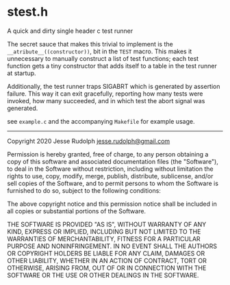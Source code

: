 # stest.h
A quick and dirty single header c test runner

The secret sauce that makes this trivial to implement is the 
`__atribute__((constructor))`, bit in the `TEST` macro. This makes it unnecessary
to manually construct a list of test functions; each test function gets a tiny 
constructor that adds itself to a table in the test runner at startup.

Additionally, the test runner traps SIGABRT which is generated by assertion
failure. This way it can exit gracefully, reporting how many tests were 
invoked, how many succeeded, and in which test the abort signal was generated.

see `example.c` and the accompanying `Makefile` for example usage.

----

Copyright 2020 Jesse Rudolph <jesse.rudolph@gmail.com>

Permission is hereby granted, free of charge, to any person obtaining a copy of
this software and associated documentation files (the "Software"), to deal in
the Software without restriction, including without limitation the rights to
use, copy, modify, merge, publish, distribute, sublicense, and/or sell copies of
the Software, and to permit persons to whom the Software is furnished to do so,
subject to the following conditions:

The above copyright notice and this permission notice shall be included in all 
copies or substantial portions of the Software.

THE SOFTWARE IS PROVIDED "AS IS", WITHOUT WARRANTY OF ANY KIND, EXPRESS OR
IMPLIED, INCLUDING BUT NOT LIMITED TO THE WARRANTIES OF MERCHANTABILITY, FITNESS
FOR A PARTICULAR PURPOSE AND NONINFRINGEMENT. IN NO EVENT SHALL THE AUTHORS OR
COPYRIGHT HOLDERS BE LIABLE FOR ANY CLAIM, DAMAGES OR OTHER LIABILITY, WHETHER
IN AN ACTION OF CONTRACT, TORT OR OTHERWISE, ARISING FROM, OUT OF OR IN
CONNECTION WITH THE SOFTWARE OR THE USE OR OTHER DEALINGS IN THE SOFTWARE.
